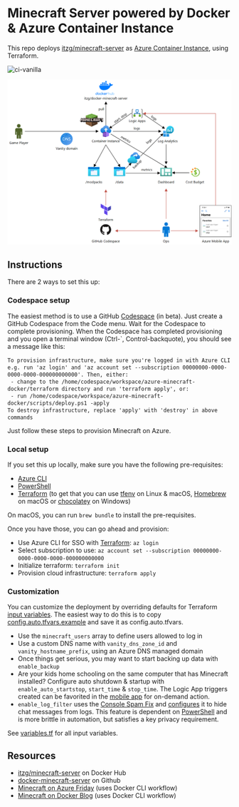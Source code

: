 # Minecraft Server powered by Docker & Azure Container Instance
This repo deploys [itzg/minecraft-server](https://hub.docker.com/r/itzg/minecraft-server) as [Azure Container Instance](https://azure.microsoft.com/en-us/services/container-instances/), using Terraform.

![ci-vanilla](https://github.com/geekzter/azure-minecraft-docker/workflows/ci-vanilla/badge.svg)

![alt text](./visuals/diagram.png "Diagram")

## Instructions
There are 2 ways to set this up:

### Codespace setup
The easiest method is to use a GitHub [Codespace](https://github.com/features/codespaces) (in beta). Just create a GitHub Codespace from the Code menu. Wait for the Codespace to complete provisioning. When the Codespace has completed provisioning and you open a terminal window (Ctrl-`, Control-backquote), you should see a message like this:
```
To provision infrastructure, make sure you're logged in with Azure CLI e.g. run 'az login' and 'az account set --subscription 00000000-0000-0000-0000-000000000000'. Then, either:
 - change to the /home/codespace/workspace/azure-minecraft-docker/terraform directory and run 'terraform apply', or:
 - run /home/codespace/workspace/azure-minecraft-docker/scripts/deploy.ps1 -apply
To destroy infrastructure, replace 'apply' with 'destroy' in above commands
```
Just follow these steps to provision Minecraft on Azure.
### Local setup
If you set this up locally, make sure you have the following pre-requisites:
- [Azure CLI](http://aka.ms/azure-cli)
- [PowerShell](https://github.com/PowerShell/PowerShell#get-powershell)
- [Terraform](https://www.terraform.io/downloads.html) (to get that you can use [tfenv](https://github.com/tfutils/tfenv) on Linux & macOS, [Homebrew](https://github.com/hashicorp/homebrew-tap) on macOS or [chocolatey](https://chocolatey.org/packages/terraform) on Windows)

On macOS, you can run `brew bundle` to install the pre-requisites.

Once you have those, you can go ahead and provision:
- Use Azure CLI for SSO with [Terraform](https://registry.terraform.io/providers/hashicorp/azurerm/latest/docs/guides/azure_cli): `az login`
- Select subscription to use: `az account set --subscription 00000000-0000-0000-0000-000000000000`
- Initialize terraform: `terraform init`
- Provision cloud infrastructure: `terraform apply`

### Customization
You can customize the deployment by overriding defaults for Terraform [input variables](https://www.terraform.io/docs/configuration/variables.html). The easiest way to do this is to copy [config.auto.tfvars.example](./terraform/config.auto.tfvars.example) and save it as config.auto.tfvars.
- Use the `minecraft_users` array to define users allowed to log in
- Use a custom DNS name with `vanity_dns_zone_id` and `vanity_hostname_prefix`, using an Azure DNS managed domain
- Once things get serious, you may want to start backing up data with `enable_backup`
- Are your kids home schooling on the same computer that has Minecraft installed? Configure auto shutdown & startup with `enable_auto_startstop`, `start_time` & `stop_time`. The Logic App triggers created can be favorited in the [mobile app](https://azure.microsoft.com/en-us/features/azure-portal/mobile-app/) for on-demand action.
- `enable_log_filter` uses the [Console Spam Fix](https://dev.bukkit.org/projects/console-spam-fix) and [configures](./minecraft/log-filter/config.yml) it to hide chat messages from logs. This feature is dependent on [PowerShell](https://github.com/PowerShell/PowerShell) and is more brittle in automation, but satisfies a key privacy requirement.

See [variables.tf](./terraform/variables.tf) for all input variables.


## Resources
- [itzg/minecraft-server](https://hub.docker.com/r/itzg/minecraft-server) on Docker Hub
- [docker-minecraft-server](https://github.com/itzg/docker-minecraft-server) on Github
- [Minecraft on Azure Friday](https://www.youtube.com/watch?v=2D8FTi-Zvt0) (uses Docker CLI workflow)
- [Minecraft on Docker Blog](https://www.docker.com/blog/deploying-a-minecraft-docker-server-to-the-cloud/) (uses Docker CLI workflow)